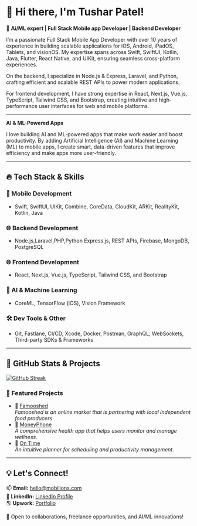# 👋 Hi there, I'm Tushar Patel!

🚀 **Ai/ML expert | Full Stack Mobile app Developer | Backend Developer**

I’m a passionate Full Stack Mobile App Developer with over 10 years of experience in building scalable applications for iOS, Android, iPadOS, Tablets, and visionOS. My expertise spans across Swift, SwiftUI, Kotlin, Java, Flutter, React Native, and UIKit, ensuring seamless cross-platform experiences.

On the backend, I specialize in Node.js & Express, Laravel, and Python, crafting efficient and scalable REST APIs to power modern applications.

For frontend development, I have strong expertise in React, Next.js, Vue.js, TypeScript, Tailwind CSS, and Bootstrap, creating intuitive and high-performance user interfaces for web and mobile platforms.

---
**AI & ML-Powered Apps**

I love building AI and ML-powered apps that make work easier and boost productivity. By adding Artificial Intelligence (AI) and Machine Learning (ML) to mobile apps, I create smart, data-driven features that improve efficiency and make apps more user-friendly.

---

## 🔥 Tech Stack & Skills
### 🎨 Mobile Development
- Swift, SwiftUI, UIKit, Combine, CoreData, CloudKit, ARKit, RealityKit, Kotlin, Java  

### 🌐 Backend Development
- Node.js,Laravel,PHP,Python Express.js, REST APIs, Firebase, MongoDB, PostgreSQL

### 🌐 Frontend Development
- React, Next.js, Vue.js, TypeScript, Tailwind CSS, and Bootstrap

### 🤖 AI & Machine Learning
- CoreML, TensorFlow (iOS), Vision Framework  

### 🛠️ Dev Tools & Other
- Git, Fastlane, CI/CD, Xcode, Docker, Postman, GraphQL, WebSockets, Third-party SDKs & Frameworks  

---

## 📌 GitHub Stats & Projects
[![GitHub Streak](https://streak-stats.demolab.com?user=gediyaprayag&theme=prussian&short_numbers=true)](https://git.io/streak-stats)

### 🚀 Featured Projects
- 📱 [Famooshed](https://play.google.com/store/apps/details?id=com.famooshed&hl=en)  
  *Famooshed is an online market that is partnering with local independent food producers*
- 📱 [MoneyPhone](https://play.google.com/store/apps/details?id=com.moneyphone.moneyphone)  
  *A comprehensive health app that helps users monitor and manage wellness.*
- 📱 [On Time](https://apps.apple.com/us/app/ontime-plan-your-day/id6467190891)  
  *An intuitive planner for scheduling and productivity management.*

---

## 💡 Let's Connect!
📫 **Email:** hello@mobilions.com  
💼 **LinkedIn:** [LinkedIn Profile](https://www.linkedin.com/in/tushar-patel-mobilions/)  
🌎 **Upwork:** [Portfolio](https://www.upwork.com/freelancers/tusharp)  

💙 Open to collaborations, freelance opportunities, and AI/ML innovations!
